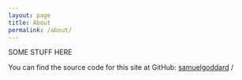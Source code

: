 ```yaml
---
layout: page
title: About
permalink: /about/
---
```


SOME STUFF HERE

You can find the source code for this site at GitHub:
[samuelgoddard][sam-github] /


[sam-github]: https://github.com/samuelgoddard
